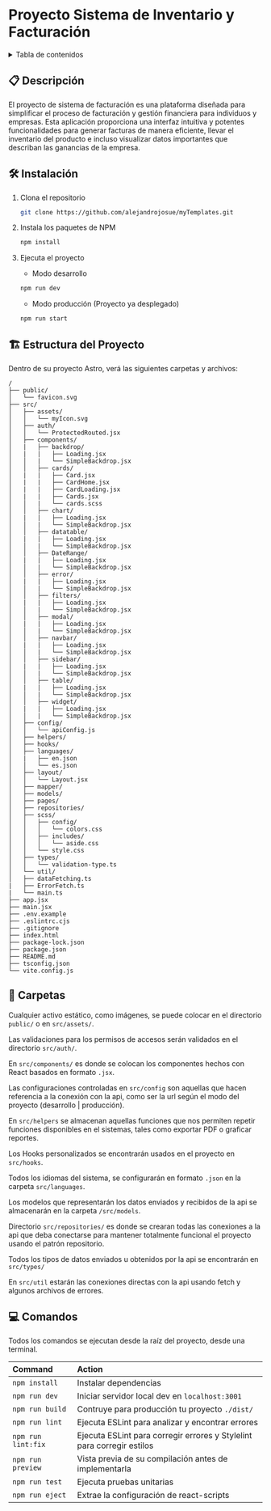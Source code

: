 # Proyecto Sistema de Inventario y Facturación

<details>
<summary>Tabla de contenidos</summary>

- [📋 Descripción](#descripción)
- [🛠️ Instalación](#instalación)
- [🏗️ Estructura del Proyecto](#estructura-del-proyecto)
- [📁 Carpetas](#carpetas)
- [💻 Comandos](#️comandos)

</details>

## 📋 Descripción

El proyecto de sistema de facturación es una plataforma diseñada para simplificar el proceso de facturación y gestión financiera para individuos y empresas. Esta aplicación proporciona una interfaz intuitiva y potentes funcionalidades para generar facturas de manera eficiente, llevar el inventario del producto e incluso visualizar datos importantes que describan las ganancias de la empresa.

## 🛠️ Instalación

1. Clona el repositorio

   ```sh
   git clone https://github.com/alejandrojosue/myTemplates.git
   ```

2. Instala los paquetes de NPM

   ```sh
   npm install
   ```

3. Ejecuta el proyecto
	 - Modo desarrollo 
   ```sh
   npm run dev
   ```
   - Modo producción (Proyecto ya desplegado)
   ```sh
   npm run start
   ```

## 🏗️ Estructura del Proyecto

Dentro de su proyecto Astro, verá las siguientes carpetas y archivos:

```text
/
├── public/
│   └── favicon.svg
├── src/
│   ├── assets/
│   │   └── myIcon.svg
│   ├── auth/
│   │   └── ProtectedRouted.jsx
│   ├── components/
│   |   ├── backdrop/
│   |   |   ├── Loading.jsx
│   │   |   └── SimpleBackdrop.jsx
│   │   ├── cards/
│   |   |   ├── Card.jsx
│   |   |   ├── CardHome.jsx
│   |   |   ├── CardLoading.jsx
│   |   |   ├── Cards.jsx
│   │   |   └── cards.scss
│   │   ├── chart/
│   |   |   ├── Loading.jsx
│   │   |   └── SimpleBackdrop.jsx
│   │   ├── datatable/
│   |   |   ├── Loading.jsx
│   │   |   └── SimpleBackdrop.jsx
│   │   ├── DateRange/
│   |   |   ├── Loading.jsx
│   │   |   └── SimpleBackdrop.jsx
│   │   ├── error/
│   |   |   ├── Loading.jsx
│   │   |   └── SimpleBackdrop.jsx
│   │   ├── filters/
│   |   |   ├── Loading.jsx
│   │   |   └── SimpleBackdrop.jsx
│   │   ├── modal/
│   |   |   ├── Loading.jsx
│   │   |   └── SimpleBackdrop.jsx
│   │   ├── navbar/
│   |   |   ├── Loading.jsx
│   │   |   └── SimpleBackdrop.jsx
│   │   ├── sidebar/
│   |   |   ├── Loading.jsx
│   │   |   └── SimpleBackdrop.jsx
│   │   ├── table/
│   |   |   ├── Loading.jsx
│   │   |   └── SimpleBackdrop.jsx
│   │   ├── widget/
│   |   |   ├── Loading.jsx
│   │   |   └── SimpleBackdrop.jsx
│   ├── config/
│   │   └── apiConfig.js
│   ├── helpers/
│   ├── hooks/
│   ├── languages/
│   |   ├── en.json
│   │   └── es.json
│   ├── layout/
│   │   └── Layout.jsx
│   ├── mapper/
│   ├── models/
│   ├── pages/
│   ├── repositories/
│   ├── scss/
│   │   ├── config/
│   │   │   └── colors.css
│   │   ├── includes/
│   │   │   └── aside.css
│   │   └── style.css
│   ├── types/
│   │   └── validation-type.ts
│   └── util/
│   ├── dataFetching.ts
|   ├── ErrorFetch.ts
|   └── main.ts
├── app.jsx
├── main.jsx
├── .env.example
├── .eslintrc.cjs
├── .gitignore
├── index.html
├── package-lock.json
├── package.json
├── README.md
├── tsconfig.json
└── vite.config.js
```

## 📁 Carpetas

Cualquier activo estático, como imágenes, se puede colocar en el directorio `public/` o en `src/assets/`.

Las validaciones para los permisos de accesos serán validados en el directorio `src/auth/`.

En `src/components/` es donde se colocan los componentes hechos con React basados en formato `.jsx`.

Las configuraciones controladas en `src/config` son aquellas que hacen referencia a la conexión con la api, como ser la url según el modo del proyecto (desarrollo | producción).

En `src/helpers` se almacenan aquellas funciones que nos permiten repetir funciones disponibles en el sistemas, tales como exportar PDF o graficar reportes.

Los Hooks personalizados se encontrarán usados en el proyecto en `src/hooks`.

Todos los idiomas del sistema, se configurarán en formato `.json` en la carpeta `src/languages`.

Los modelos que representarán los datos enviados y recibidos de la api se almacenarán en la carpeta `/src/models`.

Directorio `src/repositories/` es donde se crearan todas las conexiones a la api que deba conectarse para mantener totalmente funcional el proyecto usando el patrón repositorio.

Todos los tipos de datos enviados u obtenidos por la api se encontrarán en `src/types/` 

En `src/util` estarán las conexiones directas con la api usando fetch y algunos archivos de errores.

## 💻 Comandos

Todos los comandos se ejecutan desde la raíz del proyecto, desde una terminal.

| Command                   | Action                                                |
| :------------------------ | :-----------------------------------------------      |
| `npm install`             | Instalar dependencias                                 |
| `npm run dev`             | Iniciar servidor local dev en `localhost:3001`        |
| `npm run build`           | Contruye para producción tu proyecto `./dist/`        |
| `npm run lint`            | Ejecuta ESLint para analizar y encontrar errores      |
| `npm run lint:fix`        | Ejecuta ESLint para corregir errores y Stylelint para corregir estilos |
| `npm run preview`         | Vista previa de su compilación antes de implementarla |
| `npm run test`            | Ejecuta pruebas unitarias                             |
| `npm run eject`           | Extrae la configuración de react-scripts              |
